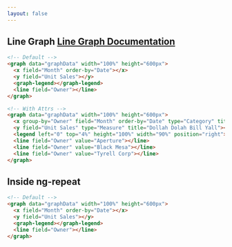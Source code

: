 ```yaml
---
layout: false
---
```

<h2>
    Line Graph
    <span class="api-link">
      <a href="../documentation/#line">Line Graph Documentation</a>
    </span>
</h2>

<div class="white-panel">
  <graph data="graphData" width="100%" height="600px">
    <x field="Month" order-by="Date"></x>
    <y field="Unit Sales"></y>
    <graph-legend></graph-legend>
    <line field="Owner"></line>
  </graph>
</div>

```html
<!-- Default -->
<graph data="graphData" width="100%" height="600px">
  <x field="Month" order-by="Date"></x>
  <y field="Unit Sales"></y>
  <graph-legend></graph-legend>
  <line field="Owner"></line>
</graph>
```

<div class="white-panel">
  <graph data="graphData" width="100%" height="600px">
    <x group-by="Owner" field="Month" order-by="Date" type="Category" title="Cream, Get the Money"></x>
    <y field="Unit Sales" type="Measure" title="Dollah Dolah Bill Yall"></y>
    <legend left="0" top="4%" height="100%" width="90%" position="right"> </graph-legend>
    <line field="Owner" value="Aperture"></line>
    <line field="Owner" value="Black Mesa"></line>
    <line field="Owner" value="Tyrell Corp"></line>
  </graph>
</div>

```html
<!-- With Attrs -->
<graph data="graphData" width="100%" height="600px">
  <x group-by="Owner" field="Month" order-by="Date" type="Category" title="Cream, Get the Money"></x>
  <y field="Unit Sales" type="Measure" title="Dollah Dolah Bill Yall"></y>
  <legend left="0" top="4%" height="100%" width="90%" position="right"> </graph-legend>
  <line field="Owner" value="Aperture"></line>
  <line field="Owner" value="Black Mesa"></line>
  <line field="Owner" value="Tyrell Corp"></line>
</graph>
```

## Inside ng-repeat
<div class="white-panel" ng-repeat="one in arrayOfData">
  <graph data="one.data" width="100%" height="600px">
    <x field="Month" order-by="Date"></x>
    <y field="Unit Sales"></y>
    <graph-legend></graph-legend>
    <line field="Owner"></line>
  </graph>
</div>

```html
<!-- Default -->
<graph data="graphData" width="100%" height="600px">
  <x field="Month" order-by="Date"></x>
  <y field="Unit Sales"></y>
  <graph-legend></graph-legend>
  <line field="Owner"></line>
</graph>
```